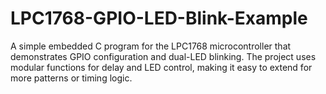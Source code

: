 # LPC1768-GPIO-LED-Blink-Example
A simple embedded C program for the LPC1768 microcontroller that demonstrates GPIO configuration and dual-LED blinking. The project uses modular functions for delay and LED control, making it easy to extend for more patterns or timing logic.
